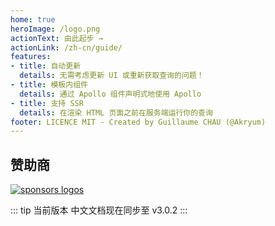 ```yaml
---
home: true
heroImage: /logo.png
actionText: 由此起步 →
actionLink: /zh-cn/guide/
features:
- title: 自动更新
  details: 无需考虑更新 UI 或重新获取查询的问题！
- title: 模板内组件
  details: 通过 Apollo 组件声明式地使用 Apollo
- title: 支持 SSR
  details: 在渲染 HTML 页面之前在服务端运行你的查询
footer: LICENCE MIT - Created by Guillaume CHAU (@Akryum)
---
```


<sponsor-button/>

## 赞助商

[![sponsors logos](https://guillaume-chau.info/sponsors.png)](https://guillaume-chau.info/sponsors)

::: tip 当前版本
中文文档现在同步至 v3.0.2
:::
